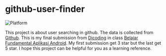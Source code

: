 # github-user-finder
![Platform](https://img.shields.io/badge/platform-Android-brightgreen)

This project is about user searching in github. The data is collected from [Github](https://docs.github.com/en/rest). This is my final submission from [Dicoding](https://www.dicoding.com/) in class [Belajar Fundamental Aplikasi Android](https://www.dicoding.com/academies/14). My first submission get 3 star but the last get 5 star. I hope this project can be helpful for you as a learning reference.

